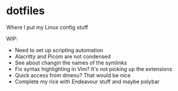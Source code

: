 # dotfiles

Where I put my Linux config stuff

WIP:

* Need to set up scripting automation
* Alacritty and Picom are not condensed
* See about changin the names of the symlinks
* Fix syntax highlighting in Vim? It's not picking up the extensions
* Quick access from dmenu? That would be nice
* Complete my rice with Endeavour stuff and maybe polybar
